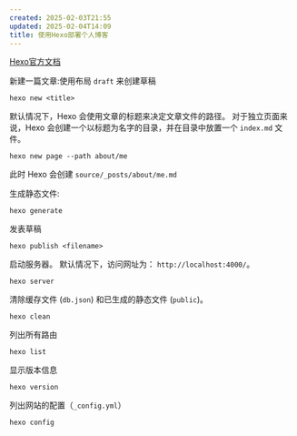 ```yaml
---
created: 2025-02-03T21:55
updated: 2025-02-04T14:09
title: 使用Hexo部署个人博客
---
```

[Hexo官方文档](https://hexo.io/zh-cn/docs/)


新建一篇文章:使用布局 `draft` 来创建草稿
```
hexo new <title>
```
默认情况下，Hexo 会使用文章的标题来决定文章文件的路径。 对于独立页面来说，Hexo 会创建一个以标题为名字的目录，并在目录中放置一个 `index.md` 文件。


    hexo new page --path about/me
此时 Hexo 会创建 `source/_posts/about/me.md`

生成静态文件:
```
hexo generate
```

发表草稿
```
hexo publish <filename>
```

启动服务器。 默认情况下，访问网址为： `http://localhost:4000/`。
```
hexo server
```
清除缓存文件 (`db.json`) 和已生成的静态文件 (`public`)。
```
hexo clean
```
列出所有路由
```
hexo list
```
显示版本信息
```
hexo version
```
列出网站的配置（`_config.yml`）
```
hexo config
```